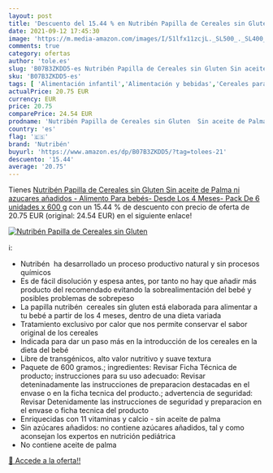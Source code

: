 ```yaml
---
layout: post
title: 'Descuento del 15.44 % en Nutribén Papilla de Cereales sin Gluten '
date: 2021-09-12 17:45:30
image: 'https://m.media-amazon.com/images/I/51lfx11zcjL._SL500_._SL400_.jpg'
comments: true
category: ofertas
author: 'tole.es'
slug: 'B07B3ZKDD5-es Nutribén Papilla de Cereales sin Gluten Sin aceite de...'
sku: 'B07B3ZKDD5-es'
tags: [ 'Alimentación infantil','Alimentación y bebidas','Cereales para bebé','Cereales y papillas para bebés','nutribén', ]
actualPrice: 20.75 EUR
currency: EUR
price: 20.75
comparePrice: 24.54 EUR
prodname: 'Nutribén Papilla de Cereales sin Gluten  Sin aceite de Palma ni azucares añadidos - Alimento Para bebés- Desde Los 4 Meses- Pack De 6 unidades x 600 g'
country: 'es'
flag: '🇪🇸'
brand: 'Nutribén'
buyurl: 'https://www.amazon.es/dp/B07B3ZKDD5/?tag=tolees-21'
descuento: '15.44'
average: '20.75'
---
```


Tienes [Nutribén Papilla de Cereales sin Gluten  Sin aceite de Palma ni azucares añadidos - Alimento Para bebés- Desde Los 4 Meses- Pack De 6 unidades x 600 g](https://www.amazon.es/dp/B07B3ZKDD5/?tag=tolees-21) con un 15.44 % de descuento con precio de oferta de 20.75 EUR (original: 24.54 EUR) en el siguiente enlace!

[![Nutribén Papilla de Cereales sin Gluten ](https://m.media-amazon.com/images/I/51lfx11zcjL._SL500_._SL400_.jpg)](https://www.amazon.es/dp/B07B3ZKDD5/?tag=tolees-21)

ℹ️:

- Nutribén  ha desarrollado un proceso productivo natural y sin procesos químicos
- Es de fácil disolución y espesa antes, por tanto no hay que añadir más producto del recomendado evitando la sobrealimentación del bebé y posibles problemas de sobrepeso
- La papilla nutribén  cereales sin gluten está elaborada para alimentar a tu bebé a partir de los 4 meses, dentro de una dieta variada
- Tratamiento exclusivo por calor que nos permite conservar el sabor original de los cereales
- Indicada para dar un paso más en la introducción de los cereales en la dieta del bebé
- Libre de transgénicos, alto valor nutritivo y suave textura
- Paquete de 600 gramos.; ingredientes: Revisar Ficha Técnica de producto; instrucciones para su uso adecuado: Revisar deteninadamente las instrucciones de preparacion destacadas en el envase o en la ficha tecnica del producto.; advertencia de seguridad: Revisar Detenidamente las instrucciones de seguridad y preparacion en el envase o ficha tecnica del producto
- Enriquecidas con 11 vitaminas y calcio - sin aceite de palma
- Sin azúcares añadidos: no contiene azúcares añadidos, tal y como aconsejan los expertos en nutrición pediátrica
- No contiene aceite de palma

[🛒 Accede a la oferta!!](https://www.amazon.es/dp/B07B3ZKDD5/?tag=tolees-21)
